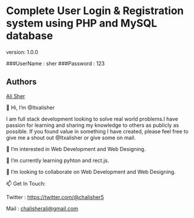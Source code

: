 # Complete User Login & Registration system using PHP and MySQL database

version: 1.0.0

###UserName : sher
###Password : 123

## Authors

[Ali Sher](https://github.com/itxalisher)

👋 Hi, I’m @Itxalisher

I am full stack development looking to solve real world problems.I have passion for learning and sharing my knowledge to others as publicly as possible. If you found value in something I have created, please feel free to give me a shout out @Itxalisher or give some on mail.

👀 I’m interested in Web Development and Web Designing.

🌱 I’m currently learning pyhton and rect.js.

💞️ I’m looking to collaborate on Web Development and Web Designing.

📫 Get In Touch:

Twitter : https://twitter.com/@chalisher5

Mail : chalisherali@gmail.com
